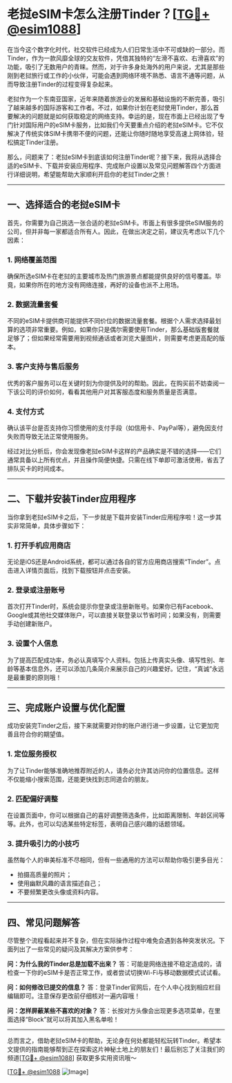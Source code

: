 # 老挝eSIM卡怎么注册Tinder？[[TG💪+ @esim1088](https://t.me/s/esim1088)]

在当今这个数字化时代，社交软件已经成为人们日常生活中不可或缺的一部分。而Tinder，作为一款风靡全球的交友软件，凭借其独特的“左滑不喜欢、右滑喜欢”的功能，吸引了无数用户的青睐。然而，对于许多身处海外的用户来说，尤其是那些刚到老挝旅行或工作的小伙伴，可能会遇到网络环境不熟悉、语言不通等问题，从而导致注册Tinder的过程变得复杂起来。

老挝作为一个东南亚国家，近年来随着旅游业的发展和基础设施的不断完善，吸引了越来越多的国际游客和工作者。不过，如果你计划在老挝使用Tinder，那么首要解决的问题就是如何获取稳定的网络支持。幸运的是，现在市面上已经出现了专门针对国际用户的eSIM卡服务，比如我们今天要重点介绍的老挝eSIM卡。它不仅解决了传统实体SIM卡携带不便的问题，还能让你随时随地享受高速上网体验，轻松搞定Tinder注册。

那么，问题来了：老挝eSIM卡到底该如何注册Tinder呢？接下来，我将从选择合适的eSIM卡、下载并安装应用程序、完成账户设置以及常见问题解答四个方面进行详细说明，希望能帮助大家顺利开启你的老挝Tinder之旅！

---

## 一、选择适合的老挝eSIM卡

首先，你需要为自己挑选一张合适的老挝eSIM卡。市面上有很多提供eSIM服务的公司，但并非每一家都适合所有人。因此，在做出决定之前，建议先考虑以下几个因素：

### 1. 网络覆盖范围
确保所选eSIM卡在老挝的主要城市及热门旅游景点都能提供良好的信号覆盖。毕竟，如果你所在的地方没有网络连接，再好的设备也派不上用场。

### 2. 数据流量套餐
不同的eSIM卡提供商可能提供不同价位的数据流量套餐。根据个人需求选择最划算的选项非常重要。例如，如果你只是偶尔需要使用Tinder，那么基础版套餐就足够了；但如果经常需要用到视频通话或者浏览大量图片，则需要考虑更高配的版本。

### 3. 客户支持与售后服务
优秀的客户服务可以在关键时刻为你提供及时的帮助。因此，在购买前不妨查阅一下该公司的评价如何，看看其他用户对其客服态度和服务质量是否满意。

### 4. 支付方式
确认该平台是否支持你习惯使用的支付手段（如信用卡、PayPal等），避免因支付失败而导致无法正常使用服务。

经过对比分析后，你会发现像老挝eSIM卡这样的产品确实是不错的选择——它们通常具备以上所有优点，并且操作简便快捷。只需在线下单即可激活使用，省去了排队买卡的时间成本。

---

## 二、下载并安装Tinder应用程序

当你拿到老挝eSIM卡之后，下一步就是下载并安装Tinder应用程序啦！这一步其实非常简单，具体步骤如下：

### 1. 打开手机应用商店
无论是iOS还是Android系统，都可以通过各自的官方应用商店搜索“Tinder”。点击进入详情页面后，找到下载按钮并点击安装。

### 2. 登录或注册账号
首次打开Tinder时，系统会提示你登录或注册新账号。如果你已有Facebook、Google或其他社交媒体账户，可以直接关联登录以节省时间；如果没有，则需要手动创建新账户。

### 3. 设置个人信息
为了提高匹配成功率，务必认真填写个人资料。包括上传真实头像、填写性别、年龄等基本信息外，还可以添加几条简介来展示自己的兴趣爱好。记住，“真诚”永远是最重要的原则哦！

---

## 三、完成账户设置与优化配置

成功安装完Tinder之后，接下来就需要对你的账户进行进一步设置，让它更加完善且符合你的期望值。

### 1. 定位服务授权
为了让Tinder能够准确地推荐附近的人，请务必允许其访问你的位置信息。这样不仅能缩小搜索范围，还能更快找到志同道合的朋友。

### 2. 匹配偏好调整
在设置页面中，你可以根据自己的喜好调整筛选条件，比如距离限制、年龄区间等等。此外，也可以勾选某些特定标签，表明自己感兴趣的话题领域。

### 3. 提升吸引力的小技巧
虽然每个人的审美标准不尽相同，但有一些通用的方法可以帮助你吸引更多目光：
   - 拍摄高质量的照片；
   - 使用幽默风趣的语言描述自己；
   - 不要频繁更改头像或资料内容。

---

## 四、常见问题解答

尽管整个流程看起来并不复杂，但在实际操作过程中难免会遇到各种突发状况。下面列出了一些常见的疑问及其解决方案供参考：

**问：为什么我的Tinder总是加载不出来？**
答：可能是网络连接不稳定造成的，请检查一下你的eSIM卡是否正常工作，或者尝试切换Wi-Fi与移动数据模式试试看。

**问：如何修改已提交的信息？**
答：登录Tinder官网后，在个人中心找到相应栏目编辑即可。注意保存更改前仔细核对一遍内容哦！

**问：怎样屏蔽某些不喜欢的对象？**
答：长按对方头像会出现更多选项菜单，在里面选择“Block”就可以将其加入黑名单啦！

---

总而言之，借助老挝eSIM卡的帮助，无论身在何处都能轻松玩转Tinder。希望本文提供的指南能够帮到正在探索这片神秘土地上的朋友们！最后别忘了关注我们的频道[[TG💪+ @esim1088](https://t.me/s/esim1088)] 获取更多实用资讯哦～

[[TG💪+ @esim1088](https://t.me/s/esim1088) ![Image](https://i.postimg.cc/4NQfJmqS/Snipaste-2025-05-13-00-14-12.png)]